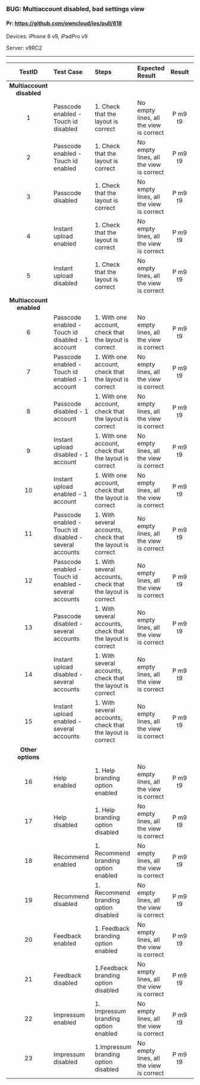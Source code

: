 ###  BUG: Multiaccount disabled, bad settings view

#### Pr: https://github.com/owncloud/ios/pull/618 

Devices: iPhone 8 v9, iPadPro v9

Server: v9RC2

---

 
| TestID | Test Case | Steps | Expected Result | Result | Related Comment |
| :-----:| :-------- | :-----| :-------------- | :----: | :-------------- |
|**Multiaccount disabled**||||||
| 1 | Passcode enabled - Touch id disabled | 1. Check that the layout is correct     | No empty lines, all the view is correct | P m9 t9 |
| 2 | Passcode enabled - Touch id enabled | 1. Check that the layout is correct     | No empty lines, all the view is correct | P m9 t9|
| 3 | Passcode disabled | 1. Check that the layout is correct     | No empty lines, all the view is correct | P m9 t9|
| 4 | Instant upload enabled | 1. Check that the layout is correct     | No empty lines, all the view is correct | P m9 t9|
| 5 | Instant upload disabled | 1. Check that the layout is correct     | No empty lines, all the view is correct | P m9 t9|
|**Multiaccount enabled**||||||
| 6 | Passcode enabled - Touch id disabled - 1 account | 1. With one account, check that the layout is correct     | No empty lines, all the view is correct | P m9 t9|
| 7 | Passcode enabled - Touch id enabled - 1 account| 1. With one account, check that the layout is correct     | No empty lines, all the view is correct | P m9 t9|
| 8 | Passcode disabled - 1 account| 1. With one account, check that the layout is correct     | No empty lines, all the view is correct | P m9 t9|
| 9 | Instant upload disabled - 1 account| 1. With one account, check that the layout is correct     | No empty lines, all the view is correct | P m9 t9|
| 10 | Instant upload enabled - 1 account| 1. With one account, check that the layout is correct     | No empty lines, all the view is correct | P m9 t9|
| 11 | Passcode enabled - Touch id disabled - several accounts | 1. With several  accounts, check that the layout is correct     | No empty lines, all the view is correct | P m9 t9|
| 12 | Passcode enabled - Touch id enabled - several accounts| 1. With several accounts, check that the layout is correct     | No empty lines, all the view is correct | P m9 t9|
| 13 | Passcode disabled - several accounts| 1. With several accounts, check that the layout is correct | No empty lines, all the view is correct | P m9 t9|
| 14 | Instant upload disabled - several accounts| 1. With several accounts, check that the layout is correct     | No empty lines, all the view is correct | P m9 t9|
| 15 | Instant upload enabled - several accounts| 1. With several accounts, check that the layout is correct     | No empty lines, all the view is correct | P m9 t9|
|**Other options**||||||
| 16 | Help enabled| 1. Help branding option enabled | No empty lines, all the view is correct | P m9 t9|
| 17 | Help disabled| 1. Help branding option disabled | No empty lines, all the view is correct | P m9 t9|
| 18 | Recommend enabled| 1. Recommend branding option enabled | No empty lines, all the view is correct | P m9 t9|
| 19 | Recommend disabled| 1. Recommend branding option disabled | No empty lines, all the view is correct | P m9 t9|
| 20 | Feedback enabled| 1. Feedback branding option enabled | No empty lines, all the view is correct | P m9 t9|
| 21 | Feedback disabled| 1.Feedback branding option disabled | No empty lines, all the view is correct | P m9 t9|
| 22 | Impressum enabled| 1. Impressum branding option enabled | No empty lines, all the view is correct | P m9 t9|
| 23 | Impressum disabled| 1.Impressum branding option disabled | No empty lines, all the view is correct | P m9 t9|